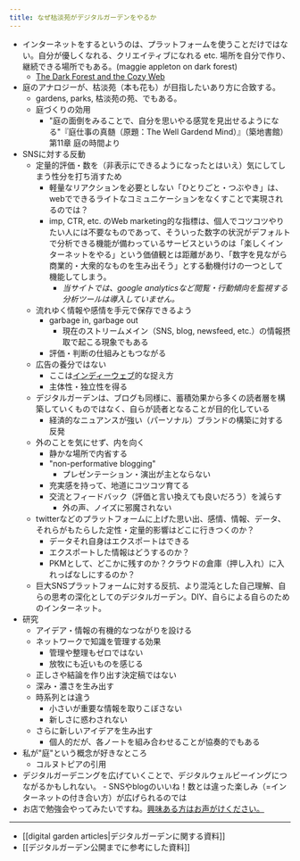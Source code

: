 ```yaml
---
title: なぜ枯淡苑がデジタルガーデンをやるか
---
```


- インターネットをするというのは、プラットフォームを使うことだけではない。自分が優しくなれる、クリエイティブになれる etc. 場所を自分で作り、継続できる場所でもある。(maggie appleton on dark forest)
	- [The Dark Forest and the Cozy Web](https://maggieappleton.com/cozy-web)
- 庭のアナロジーが、枯淡苑（本も花も）が目指したいあり方に合致する。
    - gardens, parks, 枯淡苑の苑、でもある。
	- 庭づくりの効用
		- "庭の面倒をみることで、自分を思いやる感覚を見出せるようになる"『庭仕事の真髄（原題：The Well Gardend Mind）』（築地書館）　第11章 庭の時間より
- SNSに対する反動
	- 定量的評価・数を（非表示にできるようになったとはいえ）気にしてしまう性分を打ち消すため
        - 軽量なリアクションを必要としない「ひとりごと・つぶやき」は、webでできるライトなコミュニケーションをなくすことで実現されるのでは？
		- imp, CTR, etc. のWeb marketing的な指標は、個人でコツコツやりたい人には不要なものであって、そういった数字の状況がデフォルトで分析できる機能が備わっているサービスというのは「楽しくインターネットをやる」という価値観とは距離があり、「数字を見ながら商業的・大衆的なものを生み出そう」とする動機付けの一つとして機能してしまう。
			- *当サイトでは、google analyticsなど閲覧・行動傾向を監視する分析ツールは導入していません。*
	- 流れゆく情報や感情を手元で保存できるよう
		- garbage in, garbage out
			- 現在のストリームメイン（SNS, blog, newsfeed, etc.）の情報摂取で起こる現象でもある
		- 評価・判断の仕組みともつながる
	- 広告の養分ではない
        - ここは[インディーウェブ](https://www.cotan-en.com/blogs/news/the-indieweb-movement)的な捉え方
		- 主体性・独立性を得る
	- デジタルガーデンは、ブログも同様に、蓄積効果から多くの読者層を構築していくものではなく、自らが読者となることが目的化している
		- 経済的なニュアンスが強い（パーソナル）ブランドの構築に対する反発
	- 外のことを気にせず、内を向く
		- 静かな場所で内省する
		- "non-performative blogging" 
            - プレゼンテーション・演出が主とならない
		- 充実感を持って、地道にコツコツ育てる
		- 交流とフィードバック（評価と言い換えても良いだろう）を減らす
            - 外の声、ノイズに邪魔されない
	- twitterなどのプラットフォームに上げた思い出、感情、情報、データ、それらがもたらした定性・定量的影響はどこに行きつくのか？
		- データそれ自身はエクスポートはできる
		- エクスポートした情報はどうするのか？
		- PKMとして、どこかに残すのか？クラウドの倉庫（押し入れ）に入れっぱなしにするのか？
	- 巨大SNSプラットフォームに対する反抗、より混沌とした自己理解、自らの思考の深化としてのデジタルガーデン。DIY、自らによる自らのためのインターネット。
- 研究
	- アイデア・情報の有機的なつながりを設ける
	- ネットワークで知識を管理する効果
        - 管理や整理もゼロではない
        - 放牧にも近いものを感じる
	- 正しさや結論を作り出す決定稿ではない
	- 深み・濃さを生み出す
    - 時系列とは違う
        - 小さいが重要な情報を取りこぼさない
        - 新しさに惑わされない
    - さらに新しいアイデアを生み出す
        - 個人的だが、各ノートを組み合わせることが協奏的でもある
- 私が"庭"という概念が好きなところ
	- コルヌトピアの引用
- デジタルガーデニングを広げていくことで、デジタルウェルビーイングにつながるかもしれない。
		- SNSやblogのいいね！数とは違った楽しみ（=インターネットの付き合い方）が広げられるのでは
- お店で勉強会やってみたいですね。[興味ある方はお声がけください。](https://www.cotan-en.com/pages/contact)

----
- [[digital garden articles|デジタルガーデンに関する資料]]
- [[デジタルガーデン公開までに参考にした資料]]